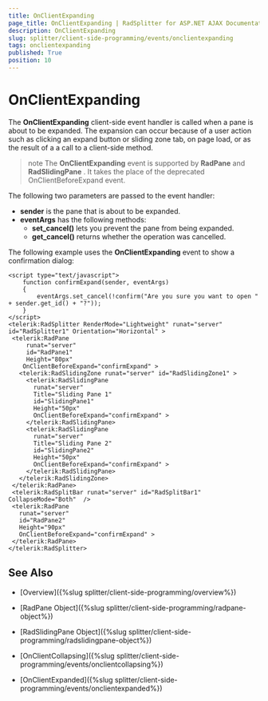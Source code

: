 ```yaml
---
title: OnClientExpanding
page_title: OnClientExpanding | RadSplitter for ASP.NET AJAX Documentation
description: OnClientExpanding
slug: splitter/client-side-programming/events/onclientexpanding
tags: onclientexpanding
published: True
position: 10
---
```


# OnClientExpanding

The **OnClientExpanding** client-side event handler is called when a pane is about to be expanded. The expansion can occur because of a user action such as clicking an expand button or sliding zone tab, on page load, or as the result of a a call to a client-side method.

>note The **OnClientExpanding** event is supported by **RadPane** and **RadSlidingPane** . It takes the place of the deprecated OnClientBeforeExpand event.

The following two parameters are passed to the event handler:

* **sender** is the pane that is about to be expanded.
* **eventArgs** has the following methods:
	* **set_cancel()** lets you prevent the pane from being expanded.
	* **get_cancel()** returns whether the operation was cancelled.

The following example uses the **OnClientExpanding** event to show a confirmation dialog:

````ASP.NET	 
<script type="text/javascript">
	function confirmExpand(sender, eventArgs)
	{
		eventArgs.set_cancel(!confirm("Are you sure you want to open " + sender.get_id() + "?"));
	}
</script>
<telerik:RadSplitter RenderMode="Lightweight" runat="server" id="RadSplitter1" Orientation="Horizontal" >
 <telerik:RadPane
	 runat="server"
	 id="RadPane1"
	 Height="80px"
	OnClientBeforeExpand="confirmExpand" >
   <telerik:RadSlidingZone runat="server" id="RadSlidingZone1" >
	 <telerik:RadSlidingPane
	   runat="server"
	   Title="Sliding Pane 1"
	   id="SlidingPane1"
	   Height="50px"
	   OnClientBeforeExpand="confirmExpand" >
	 </telerik:RadSlidingPane>
	 <telerik:RadSlidingPane
	   runat="server"
	   Title="Sliding Pane 2"
	   id="SlidingPane2"
	   Height="50px"
	   OnClientBeforeExpand="confirmExpand" >
	 </telerik:RadSlidingPane>
   </telerik:RadSlidingZone>
 </telerik:RadPane>
 <telerik:RadSplitBar runat="server" id="RadSplitBar1" CollapseMode="Both"  />
 <telerik:RadPane
   runat="server"
   id="RadPane2"
   Height="90px"
   OnClientBeforeExpand="confirmExpand" >
 </telerik:RadPane>
</telerik:RadSplitter> 			
````



## See Also

 * [Overview]({%slug splitter/client-side-programming/overview%})

 * [RadPane Object]({%slug splitter/client-side-programming/radpane-object%})

 * [RadSlidingPane Object]({%slug splitter/client-side-programming/radslidingpane-object%})

 * [OnClientCollapsing]({%slug splitter/client-side-programming/events/onclientcollapsing%})

 * [OnClientExpanded]({%slug splitter/client-side-programming/events/onclientexpanded%})
